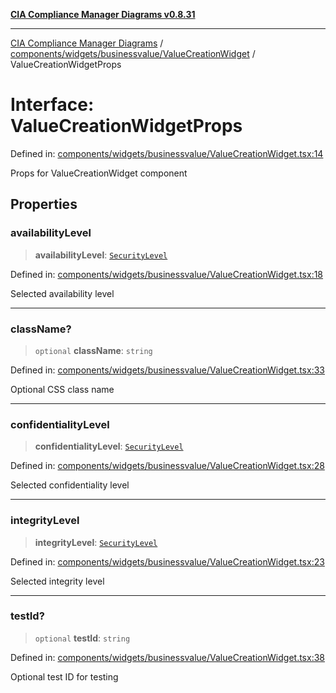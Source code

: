 [**CIA Compliance Manager Diagrams v0.8.31**](../../../../../README.md)

***

[CIA Compliance Manager Diagrams](../../../../../modules.md) / [components/widgets/businessvalue/ValueCreationWidget](../README.md) / ValueCreationWidgetProps

# Interface: ValueCreationWidgetProps

Defined in: [components/widgets/businessvalue/ValueCreationWidget.tsx:14](https://github.com/Hack23/cia-compliance-manager/blob/85c025371255f412469ec0119911b7cb143a6212/src/components/widgets/businessvalue/ValueCreationWidget.tsx#L14)

Props for ValueCreationWidget component

## Properties

### availabilityLevel

> **availabilityLevel**: [`SecurityLevel`](../../../../../types/cia/type-aliases/SecurityLevel.md)

Defined in: [components/widgets/businessvalue/ValueCreationWidget.tsx:18](https://github.com/Hack23/cia-compliance-manager/blob/85c025371255f412469ec0119911b7cb143a6212/src/components/widgets/businessvalue/ValueCreationWidget.tsx#L18)

Selected availability level

***

### className?

> `optional` **className**: `string`

Defined in: [components/widgets/businessvalue/ValueCreationWidget.tsx:33](https://github.com/Hack23/cia-compliance-manager/blob/85c025371255f412469ec0119911b7cb143a6212/src/components/widgets/businessvalue/ValueCreationWidget.tsx#L33)

Optional CSS class name

***

### confidentialityLevel

> **confidentialityLevel**: [`SecurityLevel`](../../../../../types/cia/type-aliases/SecurityLevel.md)

Defined in: [components/widgets/businessvalue/ValueCreationWidget.tsx:28](https://github.com/Hack23/cia-compliance-manager/blob/85c025371255f412469ec0119911b7cb143a6212/src/components/widgets/businessvalue/ValueCreationWidget.tsx#L28)

Selected confidentiality level

***

### integrityLevel

> **integrityLevel**: [`SecurityLevel`](../../../../../types/cia/type-aliases/SecurityLevel.md)

Defined in: [components/widgets/businessvalue/ValueCreationWidget.tsx:23](https://github.com/Hack23/cia-compliance-manager/blob/85c025371255f412469ec0119911b7cb143a6212/src/components/widgets/businessvalue/ValueCreationWidget.tsx#L23)

Selected integrity level

***

### testId?

> `optional` **testId**: `string`

Defined in: [components/widgets/businessvalue/ValueCreationWidget.tsx:38](https://github.com/Hack23/cia-compliance-manager/blob/85c025371255f412469ec0119911b7cb143a6212/src/components/widgets/businessvalue/ValueCreationWidget.tsx#L38)

Optional test ID for testing
